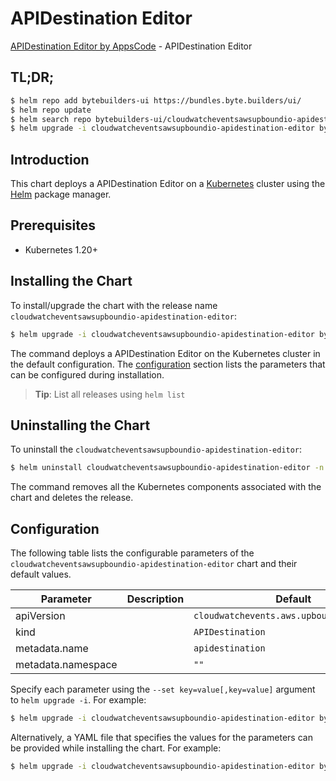 # APIDestination Editor

[APIDestination Editor by AppsCode](https://byte.builders) - APIDestination Editor

## TL;DR;

```bash
$ helm repo add bytebuilders-ui https://bundles.byte.builders/ui/
$ helm repo update
$ helm search repo bytebuilders-ui/cloudwatcheventsawsupboundio-apidestination-editor --version=v0.4.18
$ helm upgrade -i cloudwatcheventsawsupboundio-apidestination-editor bytebuilders-ui/cloudwatcheventsawsupboundio-apidestination-editor -n default --create-namespace --version=v0.4.18
```

## Introduction

This chart deploys a APIDestination Editor on a [Kubernetes](http://kubernetes.io) cluster using the [Helm](https://helm.sh) package manager.

## Prerequisites

- Kubernetes 1.20+

## Installing the Chart

To install/upgrade the chart with the release name `cloudwatcheventsawsupboundio-apidestination-editor`:

```bash
$ helm upgrade -i cloudwatcheventsawsupboundio-apidestination-editor bytebuilders-ui/cloudwatcheventsawsupboundio-apidestination-editor -n default --create-namespace --version=v0.4.18
```

The command deploys a APIDestination Editor on the Kubernetes cluster in the default configuration. The [configuration](#configuration) section lists the parameters that can be configured during installation.

> **Tip**: List all releases using `helm list`

## Uninstalling the Chart

To uninstall the `cloudwatcheventsawsupboundio-apidestination-editor`:

```bash
$ helm uninstall cloudwatcheventsawsupboundio-apidestination-editor -n default
```

The command removes all the Kubernetes components associated with the chart and deletes the release.

## Configuration

The following table lists the configurable parameters of the `cloudwatcheventsawsupboundio-apidestination-editor` chart and their default values.

|     Parameter      | Description |                       Default                        |
|--------------------|-------------|------------------------------------------------------|
| apiVersion         |             | <code>cloudwatchevents.aws.upbound.io/v1beta1</code> |
| kind               |             | <code>APIDestination</code>                          |
| metadata.name      |             | <code>apidestination</code>                          |
| metadata.namespace |             | <code>""</code>                                      |


Specify each parameter using the `--set key=value[,key=value]` argument to `helm upgrade -i`. For example:

```bash
$ helm upgrade -i cloudwatcheventsawsupboundio-apidestination-editor bytebuilders-ui/cloudwatcheventsawsupboundio-apidestination-editor -n default --create-namespace --version=v0.4.18 --set apiVersion=cloudwatchevents.aws.upbound.io/v1beta1
```

Alternatively, a YAML file that specifies the values for the parameters can be provided while
installing the chart. For example:

```bash
$ helm upgrade -i cloudwatcheventsawsupboundio-apidestination-editor bytebuilders-ui/cloudwatcheventsawsupboundio-apidestination-editor -n default --create-namespace --version=v0.4.18 --values values.yaml
```
